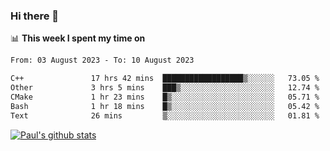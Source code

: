 ### Hi there 👋

📊 **This week I spent my time on**
<!--START_SECTION:waka-->

```txt
From: 03 August 2023 - To: 10 August 2023

C++               17 hrs 42 mins  ██████████████████▒░░░░░░   73.05 %
Other             3 hrs 5 mins    ███▒░░░░░░░░░░░░░░░░░░░░░   12.74 %
CMake             1 hr 23 mins    █▒░░░░░░░░░░░░░░░░░░░░░░░   05.71 %
Bash              1 hr 18 mins    █▒░░░░░░░░░░░░░░░░░░░░░░░   05.42 %
Text              26 mins         ▒░░░░░░░░░░░░░░░░░░░░░░░░   01.81 %
```

<!--END_SECTION:waka-->


[![Paul's github stats](https://github-readme-stats.vercel.app/api?username=mickeyouyou&theme=dracula&show_icons=true)](https://github.com/anuraghazra/github-readme-stats)
